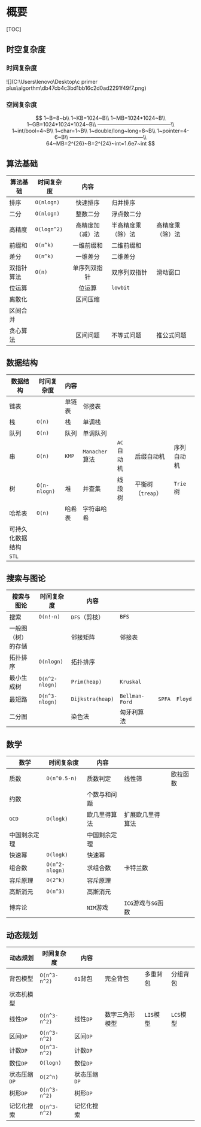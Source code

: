 # 概要

[TOC]

## 时空复杂度

### 时间复杂度



![](C:\Users\lenovo\Desktop\c primer plus\algorthm\db47cb4c3bd1bb16c2d0ad2291f49f7.png)



### 空间复杂度

$$
1~B=8~b\\
1~KB=1024~B\\
1~MB=1024*1024~B\\
1~GB=1024*1024*1024~B\\
——————————————\\
1~int/bool=4~B\\
1~char=1~B\\
1~double/long~long=8~B\\
1~pointer=4-6~B\\
——————————————\\
64~MB=2^{26}~B=2^{24}~int=1.6e7~int
$$



## 算法基础

| 算法基础   | 时间复杂度  |       内容       |                    |                  |
| ---------- | ----------- | :--------------: | ------------------ | ---------------- |
| 排序       | `O(nlogn)`  |     快速排序     | 归并排序           |                  |
| 二分       | `O(nlogn)`  |     整数二分     | 浮点数二分         |                  |
| 高精度     | `O(logn^2)` | 高精度加（减）法 | 半高精度乘（除）法 | 高精度乘（除）法 |
| 前缀和     | `O(n^k)`    |    一维前缀和    | 二维前缀和         |                  |
| 差分       | `O(n^k)`    |     一维差分     | 二维差分           |                  |
| 双指针算法 | `O(n)`      |   单序列双指针   | 双序列双指针       | 滑动窗口         |
| 位运算     |             |      位运算      | `lowbit`           |                  |
| 离散化     |             |     区间压缩     |                    |                  |
| 区间合并   |             |                  |                    |                  |
| 贪心算法   |             |     区间问题     | 不等式问题         | 推公式问题       |



## 数据结构

| 数据结构         | 时间复杂度   | 内容   |                |            |                   |            |
| ---------------- | ------------ | ------ | -------------- | ---------- | ----------------- | ---------- |
| 链表             |              | 单链表 | 邻接表         |            |                   |            |
| 栈               | `O(n)`       | 栈     | 单调栈         |            |                   |            |
| 队列             | `O(n)`       | 队列   | 单调队列       |            |                   |            |
| 串               | `O(n)`       | `KMP`  | `Manacher`算法 | `AC`自动机 | 后缀自动机        | 序列自动机 |
| 树               | `O(n-nlogn)` | 堆     | 并查集         | 线段树     | 平衡树（`treap`） | `Trie`树   |
| 哈希表           | `O(n)`       | 哈希表 | 字符串哈希     |            |                   |            |
| 可持久化数据结构 |              |        |                |            |                   |            |
| `STL`            |              |        |                |            |                   |            |



## 搜索与图论

| 搜索与图论         | 时间复杂度     | 内容             |                |      |        |         |
| ------------------ | -------------- | ---------------- | -------------- | ---- | ------ | ------- |
| 搜索               | `O(n!-n)`      | `DFS`（剪枝）    | `BFS`          |      |        |         |
| 一般图（树）的存储 |                | 邻接矩阵         | 邻接表         |      |        |         |
| 拓扑排序           | `O(nlogn)`     | 拓扑排序         |                |      |        |         |
| 最小生成树         | `O(n^2-nlogn)` | `Prim(heap)`     | `Kruskal`      |      |        |         |
| 最短路             | `O(n^3-nlogn)` | `Dijkstra(heap)` | `Bellman-Ford` |      | `SPFA` | `Floyd` |
| 二分图             |                | 染色法           | 匈牙利算法     |      |        |         |



## 数学

| 数学         | 时间复杂度     | 内容         |                     |          |
| ------------ | -------------- | ------------ | ------------------- | -------- |
| 质数         | `O(n^0.5-n)`   | 质数判定     | 线性筛              | 欧拉函数 |
| 约数         |                | 个数与和问题 |                     |          |
| `GCD`        | `O(logk)`      | 欧几里得算法 | 扩展欧几里得算法    |          |
| 中国剩余定理 |                | 中国剩余定理 |                     |          |
| 快速幂       | `O(logk)`      | 快速幂       |                     |          |
| 组合数       | `O(n^2-nlogn)` | 求组合数     | 卡特兰数            |          |
| 容斥原理     | `O(2^k)`       | 容斥原理     |                     |          |
| 高斯消元     | `O(n^3)`       | 高斯消元     |                     |          |
| 博弈论       |                | `NIM`游戏    | `ICG`游戏与`SG`函数 |          |



## 动态规划

| 动态规划     | 时间复杂度   | 内容         |                |           |           |
| ------------ | ------------ | ------------ | -------------- | --------- | --------- |
| 背包模型     | `O(n^3-n^2)` | `01`背包     | 完全背包       | 多重背包  | 分组背包  |
| 状态机模型   |              |              |                |           |           |
| 线性`DP`     | `O(n^3-n^2)` | 线性`DP`     | 数字三角形模型 | `LIS`模型 | `LCS`模型 |
| 区间`DP`     | `O(n^3-n^2)` | 区间`DP`     |                |           |           |
| 计数`DP`     | `O(n^3-n^2)` | 计数`DP`     |                |           |           |
| 数位`DP`     | `O(logn)`    | 数位`DP`     |                |           |           |
| 状态压缩`DP` | `O(2^n)`     | 状态压缩`DP` |                |           |           |
| 树形`DP`     | `O(n^3-n^2)` | 树形`DP`     |                |           |           |
| 记忆化搜索   | `O(n^3-n^2)` | 记忆化搜索   |                |           |           |

